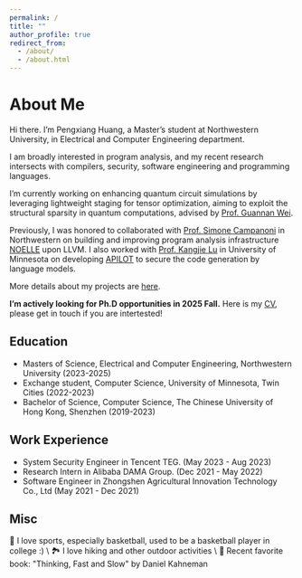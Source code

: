 ```yaml
---
permalink: /
title: ""
author_profile: true
redirect_from: 
  - /about/
  - /about.html
---
```



About Me
======
Hi there. I’m Pengxiang Huang, a Master’s student at Northwestern University, in Electrical and Computer Engineering department. 

I am broadly interested in program analysis, and my recent research intersects with compilers, security, software engineering and programming languages. 

I’m currently working on enhancing quantum circuit simulations by leveraging lightweight staging for tensor optimization, 
aiming to exploit the structural sparsity in quantum computations, advised by [Prof. Guannan Wei](https://continuation.passing.style/).

Previously, I was honored to collaborated with [Prof. Simone Campanoni](https://users.cs.northwestern.edu/~simonec/#gsc.tab=0) in Northwestern 
on building and improving program analysis infrastructure [NOELLE](https://github.com/arcana-lab/noelle?tab=readme-ov-file) upon LLVM. 
I also worked with [Prof. Kangjie Lu](https://www-users.cse.umn.edu/~kjlu/) in University of Minnesota on developing [APILOT](https://arxiv.org/abs/2409.16526) to secure the code generation
by language models. 

More details about my projects are [here](http://pengxiang-huang.github.io/markdown). 

**I’m actively looking for Ph.D opportunities in 2025 Fall.** Here is my [CV](http://pengxiang-huang.github.io/files/CV_Pengxiang_Huang.pdf), 
please get in touch if you are intertested!

Education 
--------
+ Masters of Science, Electrical and Computer Engineering, Northwestern University (2023-2025)
+ Exchange student, Computer Science, University of Minnesota, Twin Cities (2022-2023)
+ Bachelor of Science, Computer Science, The Chinese University of Hong Kong, Shenzhen (2019-2023)

Work Experience
--------
+ System Security Engineer in Tencent TEG. (May 2023 - Aug 2023)
+ Research Intern in Alibaba DAMA Group. (Dec 2021 - May 2022)
+ Software Engineer in Zhongshen Agricultural Innovation Technology Co., Ltd (May 2021 - Dec 2021)


Misc
-------
🏀 I love sports, especially basketball, used to be a basketball player in college :) \\
🏞️ I love hiking and other outdoor activities \\
📖 Recent favorite book: "Thinking, Fast and Slow" by Daniel Kahneman 

